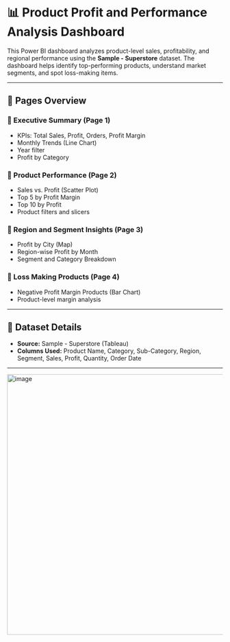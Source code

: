 # 📊 Product Profit and Performance Analysis Dashboard

This Power BI dashboard analyzes product-level sales, profitability, and regional performance using the **Sample - Superstore** dataset. The dashboard helps identify top-performing products, understand market segments, and spot loss-making items.

---

## 📌 Pages Overview

### 📄 Executive Summary (Page 1)
- KPIs: Total Sales, Profit, Orders, Profit Margin
- Monthly Trends (Line Chart)
- Year filter
- Profit by Category

### 📄 Product Performance (Page 2)
- Sales vs. Profit (Scatter Plot)
- Top 5 by Profit Margin
- Top 10 by Profit
- Product filters and slicers

### 📄 Region and Segment Insights (Page 3)
- Profit by City (Map)
- Region-wise Profit by Month
- Segment and Category Breakdown

### 📄 Loss Making Products (Page 4)
- Negative Profit Margin Products (Bar Chart)
- Product-level margin analysis

---

## 🧪 Dataset Details

- **Source:** Sample - Superstore (Tableau)
- **Columns Used:** Product Name, Category, Sub-Category, Region, Segment, Sales, Profit, Quantity, Order Date

---

<img width="1080" height="607" alt="image" src="https://github.com/user-attachments/assets/d99105ed-69a0-43e7-90ac-8d2fb79ae017" />


